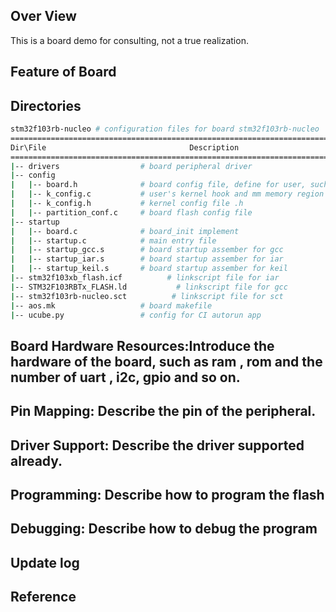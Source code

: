 ## Over View
This is a board demo for consulting, not a true realization.
## Feature of Board

## Directories
```sh
stm32f103rb-nucleo # configuration files for board stm32f103rb-nucleo
=============================================================================================================
Dir\File                                Description                                           Necessary for kernel run
=============================================================================================================
|-- drivers                  # board peripheral driver                                              N
|-- config
|   |-- board.h              # board config file, define for user, such as uart port num            Y
|   |-- k_config.c           # user's kernel hook and mm memory region define                       Y
|   |-- k_config.h           # kernel config file .h                                                Y
|   |-- partition_conf.c     # board flash config file                                              N
|-- startup
|   |-- board.c              # board_init implement                                                 Y
|   |-- startup.c            # main entry file                                                      Y
|   |-- startup_gcc.s        # board startup assember for gcc                                       Y
|   |-- startup_iar.s        # board startup assember for iar                                       Y
|   |-- startup_keil.s       # board startup assember for keil                                      Y
|-- stm32f103xb_flash.icf          # linkscript file for iar                                              Y
|-- STM32F103RBTx_FLASH.ld           # linkscript file for gcc                                              Y
|-- stm32f103rb-nucleo.sct          # linkscript file for sct                                              Y
|-- aos.mk                   # board makefile                                                       Y
|-- ucube.py                 # config for CI autorun app                                            N
```

## Board Hardware Resources:Introduce the hardware of the board, such as ram , rom and the number of uart , i2c, gpio and so on.

## Pin Mapping: Describe the pin of the peripheral.

## Driver Support: Describe the driver supported already.

## Programming: Describe how to program the flash

## Debugging: Describe how to debug the program

## Update log

## Reference
